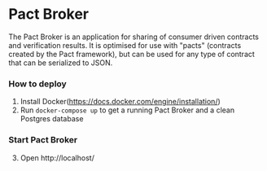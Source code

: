 
# Pact Broker
The Pact Broker is an application for sharing of consumer driven contracts and verification results. It is optimised for use with "pacts" (contracts created by the Pact framework), but can be used for any type of contract that can be serialized to JSON.

### How to deploy

1. Install Docker(https://docs.docker.com/engine/installation/)
2. Run `docker-compose up` to get a running Pact Broker and a clean Postgres database

### Start Pact Broker
3. Open http://localhost/